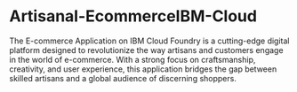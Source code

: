 # Artisanal-EcommerceIBM-Cloud
The E-commerce Application on IBM Cloud Foundry is a cutting-edge digital platform designed to revolutionize the way artisans and customers engage in the world of e-commerce. With a strong focus on craftsmanship, creativity, and user experience, this application bridges the gap between skilled artisans and a global audience of discerning shoppers.
